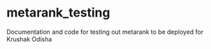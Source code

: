 # metarank_testing
Documentation and code for testing out metarank to be deployed for Krushak Odisha
